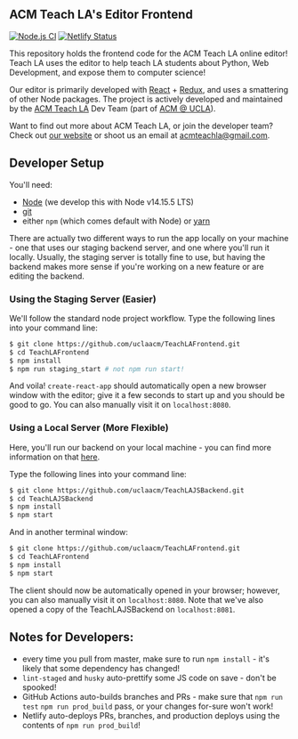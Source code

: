 ## ACM Teach LA's Editor Frontend

[![Node.js CI](https://github.com/uclaacm/TeachLAFrontend/workflows/Node.js%20CI/badge.svg)](https://github.com/uclaacm/TeachLAFrontend/actions?query=workflow%3A%22Node.js+CI%22)
[![Netlify Status](https://api.netlify.com/api/v1/badges/15895bed-2a7e-4a27-aa63-633a0cd645f1/deploy-status)](https://app.netlify.com/sites/sleepy-franklin-7a3e4c/deploys)

This repository holds the frontend code for the ACM Teach LA online editor! Teach LA uses the editor to help teach LA students about Python, Web Development, and expose them to computer science!

Our editor is primarily developed with [React](https://reactjs.org/) + [Redux](https://redux.js.org/), and uses a smattering of other Node packages. The project is actively developed and maintained by the [ACM Teach LA](https://teachla.uclaacm.com) Dev Team (part of [ACM @ UCLA](https://uclaacm.com)).

Want to find out more about ACM Teach LA, or join the developer team? Check out [our website](https://teachla.uclaacm.com) or shoot us an email at [acmteachla@gmail.com](mailto:acmteachla@gmail.com).

## Developer Setup

You'll need:

- [Node](https://nodejs.org/en/) (we develop this with Node v14.15.5 LTS)
- [git](https://git-scm.com/)
- either `npm` (which comes default with Node) or [yarn](https://yarnpkg.com/en/)

There are actually two different ways to run the app locally on your machine - one that uses our staging backend server, and one where you'll run it locally. Usually, the staging server is totally fine to use, but having the backend makes more sense if you're working on a new feature or are editing the backend.

### Using the Staging Server (Easier)

We'll follow the standard node project workflow. Type the following lines into your command line:

```bash
$ git clone https://github.com/uclaacm/TeachLAFrontend.git
$ cd TeachLAFrontend
$ npm install
$ npm run staging_start # not npm run start!
```

And voila! `create-react-app` should automatically open a new browser window with the editor; give it a few seconds to start up and you should be good to go. You can also manually visit it on `localhost:8080`.

### Using a Local Server (More Flexible)

Here, you'll run our backend on your local machine - you can find more information on that [here](https://github.com/uclaacm/TeachLAJSBackend).

Type the following lines into your command line:

```bash
$ git clone https://github.com/uclaacm/TeachLAJSBackend.git
$ cd TeachLAJSBackend
$ npm install
$ npm start
```

And in another terminal window:

```bash
$ git clone https://github.com/uclaacm/TeachLAFrontend.git
$ cd TeachLAFrontend
$ npm install
$ npm start
```

The client should now be automatically opened in your browser; however, you can also manually visit it on `localhost:8080`. Note that we've also opened a copy of the TeachLAJSBackend on `localhost:8081`.

## Notes for Developers:

- every time you pull from master, make sure to run `npm install` - it's likely that some dependency has changed!
- `lint-staged` and `husky` auto-prettify some JS code on save - don't be spooked!
- GitHub Actions auto-builds branches and PRs - make sure that `npm run test` `npm run prod_build` pass, or your changes for-sure won't work!
- Netlify auto-deploys PRs, branches, and production deploys using the contents of `npm run prod_build`!
